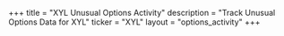 +++
title = "XYL Unusual Options Activity"
description = "Track Unusual Options Data for XYL"
ticker = "XYL"
layout = "options_activity"
+++

